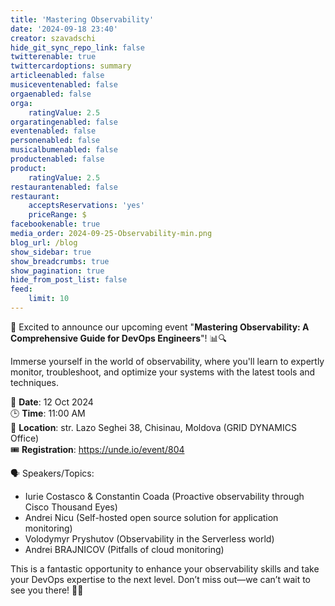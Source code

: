```yaml
---
title: 'Mastering Observability'
date: '2024-09-18 23:40'
creator: szavadschi
hide_git_sync_repo_link: false
twitterenable: true
twittercardoptions: summary
articleenabled: false
musiceventenabled: false
orgaenabled: false
orga:
    ratingValue: 2.5
orgaratingenabled: false
eventenabled: false
personenabled: false
musicalbumenabled: false
productenabled: false
product:
    ratingValue: 2.5
restaurantenabled: false
restaurant:
    acceptsReservations: 'yes'
    priceRange: $
facebookenable: true
media_order: 2024-09-25-Observability-min.png
blog_url: /blog
show_sidebar: true
show_breadcrumbs: true
show_pagination: true
hide_from_post_list: false
feed:
    limit: 10
---
```


🚀 Excited to announce our upcoming event "**Mastering Observability: A Comprehensive Guide for DevOps Engineers**"! 📊🔍

Immerse yourself in the world of observability, where you'll learn to expertly monitor, troubleshoot, and optimize your systems with the latest tools and techniques.

📅 **Date**: 12 Oct 2024  
🕒 **Time**: 11:00 AM  
📍 **Location**: str. Lazo Seghei 38, Chisinau, Moldova (GRID DYNAMICS Office)  
🎟️ **Registration**: https://unde.io/event/804

🗣 Speakers/Topics:

* Iurie Costasco & Constantin Coada (Proactive observability through Cisco Thousand Eyes)
* Andrei Nicu (Self-hosted open source solution for application monitoring)
* Volodymyr Pryshutov (Observability in the Serverless world)
* Andrei BRAJNICOV (Pitfalls of cloud monitoring)

This is a fantastic opportunity to enhance your observability skills and take your DevOps expertise to the next level. Don’t miss out—we can’t wait to see you there! 🙌💡